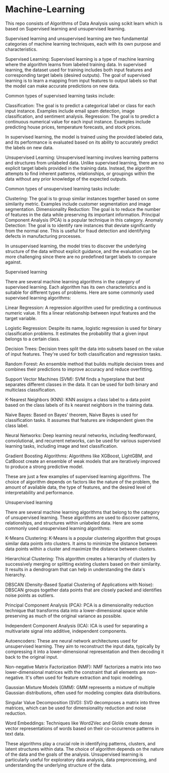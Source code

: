 # Machine-Learning
This repo consists of Algorithms of Data Analysis using scikit learn which is based on Supervised learning and unsupervised learning.

Supervised learning and unsupervised learning are two fundamental categories of machine learning techniques, each with its own purpose and characteristics.

Supervised Learning:
Supervised learning is a type of machine learning where the algorithm learns from labeled training data. In supervised learning, the dataset used for training includes both input features and corresponding target labels (desired outputs). The goal of supervised learning is to learn a mapping from input features to output labels so that the model can make accurate predictions on new data.

Common types of supervised learning tasks include:

Classification: The goal is to predict a categorical label or class for each input instance. Examples include email spam detection, image classification, and sentiment analysis.
Regression: The goal is to predict a continuous numerical value for each input instance. Examples include predicting house prices, temperature forecasts, and stock prices.

In supervised learning, the model is trained using the provided labeled data, and its performance is evaluated based on its ability to accurately predict the labels on new data.

Unsupervised Learning:
Unsupervised learning involves learning patterns and structures from unlabeled data. Unlike supervised learning, there are no explicit target labels provided in the training data. Instead, the algorithm attempts to find inherent patterns, relationships, or groupings within the data without any prior knowledge of the expected outputs.

Common types of unsupervised learning tasks include:

Clustering: The goal is to group similar instances together based on some similarity metric. Examples include customer segmentation and image segmentation.
Dimensionality Reduction: The goal is to reduce the number of features in the data while preserving its important information. Principal Component Analysis (PCA) is a popular technique in this category.
Anomaly Detection: The goal is to identify rare instances that deviate significantly from the normal one. This is useful for fraud detection and identifying defects in manufacturing processes.

In unsupervised learning, the model tries to discover the underlying structure of the data without explicit guidance, and the evaluation can be more challenging since there are no predefined target labels to compare against.

Supervised learning

There are several machine learning algorithms in the category of supervised learning. Each algorithm has its own characteristics and is suitable for different types of problems. Here are some commonly used supervised learning algorithms:

Linear Regression: A regression algorithm used for predicting a continuous numeric value. It fits a linear relationship between input features and the target variable.

Logistic Regression: Despite its name, logistic regression is used for binary classification problems. It estimates the probability that a given input belongs to a certain class.

Decision Trees: Decision trees split the data into subsets based on the value of input features. They're used for both classification and regression tasks.

Random Forest: An ensemble method that builds multiple decision trees and combines their predictions to improve accuracy and reduce overfitting.

Support Vector Machines (SVM): SVM finds a hyperplane that best separates different classes in the data. It can be used for both binary and multiclass classification.

K-Nearest Neighbors (KNN): KNN assigns a class label to a data point based on the class labels of its k nearest neighbors in the training data.

Naive Bayes: Based on Bayes' theorem, Naive Bayes is used for classification tasks. It assumes that features are independent given the class label.

Neural Networks: Deep learning neural networks, including feedforward, convolutional, and recurrent networks, can be used for various supervised learning tasks, including image and text classification.

Gradient Boosting Algorithms: Algorithms like XGBoost, LightGBM, and CatBoost create an ensemble of weak models that are iteratively improved to produce a strong predictive model.

These are just a few examples of supervised learning algorithms. The choice of algorithm depends on factors like the nature of the problem, the amount of available data, the type of features, and the desired level of interpretability and performance. 

Unsupervised learning

There are several machine learning algorithms that belong to the category of unsupervised learning. These algorithms are used to discover patterns, relationships, and structures within unlabeled data. Here are some commonly used unsupervised learning algorithms:

K-Means Clustering: K-Means is a popular clustering algorithm that groups similar data points into clusters. It aims to minimize the distance between data points within a cluster and maximize the distance between clusters.

Hierarchical Clustering: This algorithm creates a hierarchy of clusters by successively merging or splitting existing clusters based on their similarity. It results in a dendrogram that can help in understanding the data's hierarchy.

DBSCAN (Density-Based Spatial Clustering of Applications with Noise): DBSCAN groups together data points that are closely packed and identifies noise points as outliers.

Principal Component Analysis (PCA): PCA is a dimensionality reduction technique that transforms data into a lower-dimensional space while preserving as much of the original variance as possible.

Independent Component Analysis (ICA): ICA is used for separating a multivariate signal into additive, independent components.

Autoencoders: These are neural network architectures used for unsupervised learning. They aim to reconstruct the input data, typically by compressing it into a lower-dimensional representation and then decoding it back to the original input.

Non-negative Matrix Factorization (NMF): NMF factorizes a matrix into two lower-dimensional matrices with the constraint that all elements are non-negative. It's often used for feature extraction and topic modeling.

Gaussian Mixture Models (GMM): GMM represents a mixture of multiple Gaussian distributions, often used for modeling complex data distributions.

Singular Value Decomposition (SVD): SVD decomposes a matrix into three matrices, which can be used for dimensionality reduction and noise reduction.

Word Embeddings: Techniques like Word2Vec and GloVe create dense vector representations of words based on their co-occurrence patterns in text data.

These algorithms play a crucial role in identifying patterns, clusters, and latent structures within data. The choice of algorithm depends on the nature of the data and the goals of the analysis. Unsupervised learning is particularly useful for exploratory data analysis, data preprocessing, and understanding the underlying structure of the data.
